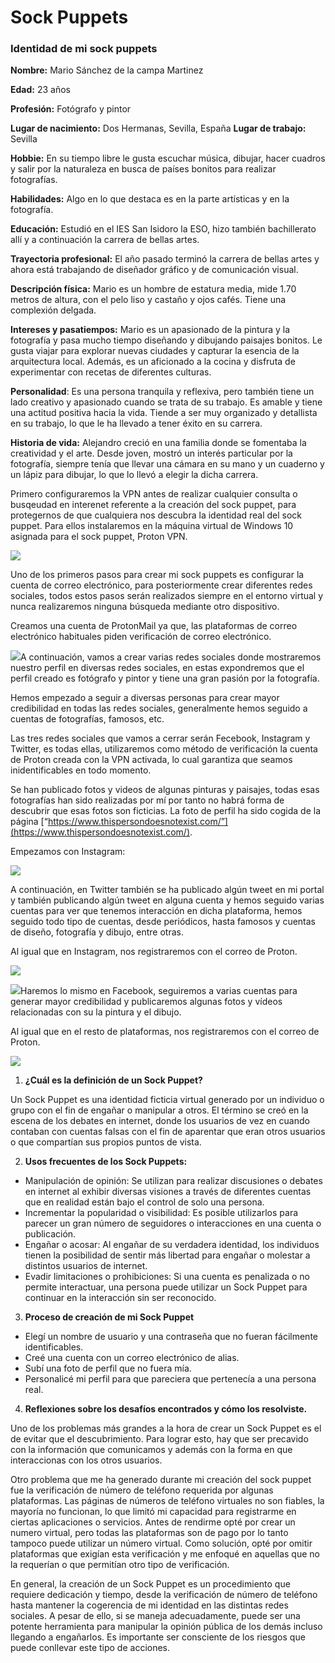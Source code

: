 # **Sock Puppets** 

### **Identidad de mi sock puppets** 

**Nombre:** Mario Sánchez de la campa Martinez 

**Edad:** 23 años 

**Profesión:** Fotógrafo y pintor 

**Lugar de nacimiento:** Dos Hermanas, Sevilla, España **Lugar de trabajo:** Sevilla 

**Hobbie:** En su tiempo libre le gusta escuchar música, dibujar, hacer cuadros y salir por la naturaleza en busca de países bonitos para realizar fotografías. 

**Habilidades:** Algo en lo que destaca es en la parte artísticas y en la fotografía. 

**Educación:** Estudió en el IES San Isidoro la ESO, hizo también bachillerato allí y a continuación la carrera de bellas artes.  

**Trayectoria profesional:** El año pasado terminó la carrera de bellas artes y ahora está trabajando de diseñador gráfico y de comunicación visual. 

**Descripción física:** Mario es un hombre de estatura media, mide 1.70 metros de altura, con el pelo liso y castaño y ojos cafés. Tiene una complexión delgada. 

**Intereses y pasatiempos:** Mario es un apasionado de la pintura y la fotografía y pasa mucho tiempo diseñando y dibujando paisajes bonitos. Le gusta viajar para explorar nuevas ciudades y capturar la esencia de la arquitectura local. Además, es un aficionado a la cocina y disfruta de experimentar con recetas de diferentes culturas. 

**Personalidad**: Es una persona tranquila y reflexiva, pero también tiene un lado creativo y apasionado cuando se trata de su trabajo. Es amable y tiene una actitud positiva hacia la vida. Tiende a ser muy organizado y detallista en su trabajo, lo que le ha llevado a tener éxito en su carrera. 

**Historia de vida:** Alejandro creció en una familia donde se fomentaba la creatividad y el arte. Desde joven, mostró un interés particular por la fotografía, siempre tenía que llevar una cámara en su mano y un cuaderno y un lápiz para dibujar, lo que lo llevó a elegir la dicha carrera.  

Primero  configuraremos  la  VPN  antes  de  realizar  cualquier  consulta  o  busqeudad  en interenet referente a la creación del sock puppet, para protegernos de que cualquiera nos descubra la identidad real del sock puppet. Para ellos instalaremos en la máquina virtual de Windows 10 asignada para el sock puppet, Proton VPN. 

![](Aspose.Words.917b0ba9-77bf-4a81-8cae-973e8ec81fbd.001.png)

Uno de los primeros pasos para crear mi sock puppets es configurar la cuenta de correo electrónico, para posteriormente crear diferentes redes sociales, todos estos pasos serán realizados siempre en el entorno virtual y nunca realizaremos ninguna búsqueda mediante otro dispositivo.  

Creamos una cuenta de ProtonMail ya que, las plataformas de correo electrónico habituales piden verificación de correo electrónico. 

![](Aspose.Words.917b0ba9-77bf-4a81-8cae-973e8ec81fbd.002.png)A continuación, vamos a crear varias redes sociales donde mostraremos nuestro perfil en diversas redes sociales, en estas expondremos que el perfil creado es fotógrafo y pintor y tiene una gran pasión por la fotografía. 

Hemos empezado a seguir a diversas personas para crear mayor credibilidad en todas las redes sociales, generalmente hemos seguido a cuentas de fotografías, famosos, etc. 

Las tres redes sociales que vamos a cerrar serán Fecebook, Instagram y Twitter, es todas ellas, utilizaremos como método de verificación la cuenta de Proton creada con la VPN activada, lo cual garantiza que seamos inidentificables en todo momento. 

Se han publicado fotos y videos de algunas pinturas y paisajes, todas esas fotografías han sido realizadas por mí por tanto no habrá forma de descubrir que esas fotos son ficticias. La foto de perfil ha sido cogida de la página [“https://www.thispersondoesnotexist.com/”](https://www.thispersondoesnotexist.com/). 

Empezamos con Instagram: 

![](Aspose.Words.917b0ba9-77bf-4a81-8cae-973e8ec81fbd.003.png)

A continuación, en Twitter también se ha publicado algún tweet en mi portal y también publicando algún tweet en alguna cuenta y hemos seguido varias cuentas para ver que tenemos interacción en dicha plataforma, hemos seguido todo tipo de cuentas, desde periódicos, hasta famosos y cuentas de diseño, fotografía y dibujo, entre otras. 

Al igual que en Instagram, nos registraremos con el correo de Proton. 

![](Aspose.Words.917b0ba9-77bf-4a81-8cae-973e8ec81fbd.004.png)

![](Aspose.Words.917b0ba9-77bf-4a81-8cae-973e8ec81fbd.005.png)Haremos  lo  mismo  en  Facebook,  seguiremos  a  varias  cuentas  para  generar  mayor credibilidad y publicaremos algunas fotos y vídeos relacionadas con su la pintura y el dibujo. 

Al igual que en el resto de plataformas, nos registraremos con el correo de Proton. 

![](Aspose.Words.917b0ba9-77bf-4a81-8cae-973e8ec81fbd.006.png)

1. **¿Cuál es la definición de un Sock Puppet?** 

Un Sock Puppet es una identidad ficticia virtual generado por un individuo o grupo con el fin de engañar o manipular a otros. El término se creó en la escena de los debates en internet, donde los usuarios de vez en cuando contaban con cuentas falsas con el fin de aparentar que eran otros usuarios o que compartían sus propios puntos de vista. 

2. **Usos frecuentes de los Sock Puppets:** 
- Manipulación de opinión: Se utilizan para realizar discusiones o debates en internet al exhibir diversas visiones a través de diferentes cuentas que en realidad están bajo el control de solo una persona. 
- Incrementar la popularidad o visibilidad: Es posible utilizarlos para parecer un gran número de seguidores o interacciones en una cuenta o publicación. 
- Engañar  o  acosar: Al  engañar  de  su  verdadera  identidad,  los  individuos  tienen  la posibilidad de sentir más libertad para engañar o molestar a distintos usuarios de internet. 
- Evadir limitaciones o prohibiciones: Si una cuenta es penalizada o no permite interactuar, una  persona  puede  utilizar  un  Sock  Puppet  para  continuar  en  la  interacción  sin  ser reconocido. 
3. **Proceso de creación de mi Sock Puppet** 
- Elegí un nombre de usuario y una contraseña que no fueran fácilmente identificables. 
- Creé una cuenta con un correo electrónico de alias. 
- Subí una foto de perfil que no fuera mía. 
- Personalicé mi perfil para que pareciera que pertenecía a una persona real. 
4. **Reflexiones sobre los desafíos encontrados y cómo los resolviste.** 

Uno de los problemas más grandes a la hora de crear un Sock Puppet es el de evitar que el  descubrimiento.  Para  lograr  esto,  hay  que  ser  precavido  con  la  información  que comunicamos y además con la forma en que interaccionas con los otros usuarios. 

Otro problema que me ha generado durante mi creación del sock puppet fue la verificación de número de teléfono requerida por algunas plataformas. Las páginas de números de teléfono virtuales no son fiables, la mayoría no funcionan, lo que limitó mi capacidad para registrarme en ciertas aplicaciones o servicios. Antes de rendirme opté por crear un numero virtual, pero todas las plataformas son de pago por lo tanto tampoco puede utilizar un número virtual. Como solución, opté por omitir plataformas que exigían esta verificación y me enfoqué en aquellas que no la requerían o que permitían otro tipo de verificación. 

En general, la creación de un Sock Puppet es un procedimiento que requiere dedicación y tiempo, desde la verificación de número de teléfono hasta mantener la cogerencia de mi identidad en las distintas redes sociales. A pesar de ello, si se maneja adecuadamente, puede ser una potente herramienta para manipular la opinión pública de los demás incluso llegando a engañarlos. Es importante ser consciente de los riesgos que puede conllevar este tipo de acciones. 
